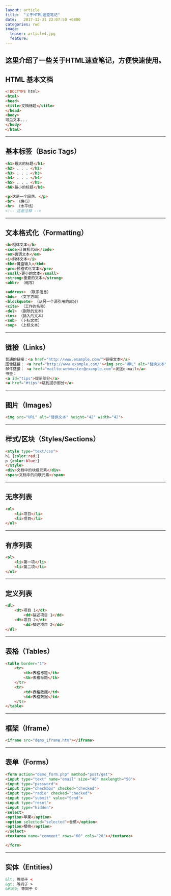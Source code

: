 ```yaml
---
layout: article
title:  "关于HTML速查笔记"
date:   2017-12-31 22:07:50 +0800
categories: rwd
image:
  teaser: article4.jpg
  feature: 
---
```

这里介绍了一些关于HTML速查笔记，方便快速使用。
--------

## HTML 基本文档

```HTML
<!DOCTYPE html>
<html>
<head>
<title>文档标题</title>
</head>
<body>
可见文本...
</body>
</html>
```

--------

## 基本标签（Basic Tags）

```HTML
<h1>最大的标题</h1>
<h2> . . . </h2>
<h3> . . . </h3>
<h4> . . . </h4>
<h5> . . . </h5>
<h6>最小的标题</h6>

<p>这是一个段落。</p>
<br> （换行）
<hr> （水平线）
<!-- 这是注释 -->
```

--------

## 文本格式化（Formatting）

```HTML
<b>粗体文本</b>
<code>计算机代码</code>
<em>强调文本</em>
<i>斜体文本</i>
<kbd>键盘输入</kbd>
<pre>预格式化文本</pre>
<small>更小的文本</small>
<strong>重要的文本</strong>
<abbr> （缩写）

<address> （联系信息）
<bdo> （文字方向）
<blockquote> （从另一个源引用的部分）
<cite> （工作的名称）
<del> （删除的文本）
<ins> （插入的文本）
<sub> （下标文本）
<sup> （上标文本）
```

--------

## 链接（Links）

```HTML
普通的链接：<a href="http://www.example.com/">链接文本</a>
图像链接： <a href="http://www.example.com/"><img src="URL" alt="替换文本"></a>
邮件链接： <a href="mailto:webmaster@example.com">发送e-mail</a>
书签：
<a id="tips">提示部分</a>
<a href="#tips">跳到提示部分</a>
```

--------

## 图片（Images）

```HTML
<img src="URL" alt="替换文本" height="42" width="42">
```

--------

## 样式/区块（Styles/Sections）

```HTML
<style type="text/css">
h1 {color:red;}
p {color:blue;}
</style>
<div>文档中的块级元素</div>
<span>文档中的内联元素</span>
```

--------

## 无序列表

```HTML
<ul>
    <li>项目</li>
    <li>项目</li>
</ul>
```

--------

## 有序列表

```HTML
<ol>
    <li>第一项</li>
    <li>第二项</li>
</ol>
```

--------

## 定义列表

```HTML
<dl>
    <dt>项目 1</dt>
        <dd>描述项目 1</dd>
    <dt>项目 2</dt>
        <dd>描述项目 2</dd>
</dl>
```

--------

## 表格（Tables）

```HTML
<table border="1">
    <tr>
        <th>表格标题</th>
        <th>表格标题</th>
    </tr>
    <tr>
        <td>表格数据</td>
        <td>表格数据</td>
    </tr>
</table>
```

--------

## 框架（Iframe）

```HTML
<iframe src="demo_iframe.htm"></iframe>
```

--------

## 表单（Forms）

```HTML
<form action="demo_form.php" method="post/get">
<input type="text" name="email" size="40" maxlength="50">
<input type="password">
<input type="checkbox" checked="checked">
<input type="radio" checked="checked">
<input type="submit" value="Send">
<input type="reset">
<input type="hidden">
<select>
<option>苹果</option>
<option selected="selected">香蕉</option>
<option>樱桃</option>
</select>
<textarea name="comment" rows="60" cols="20"></textarea>

</form>
```

--------

## 实体（Entities）

```HTML
&lt; 等同于 <
&gt; 等同于 >
&#169; 等同于 ©
```
